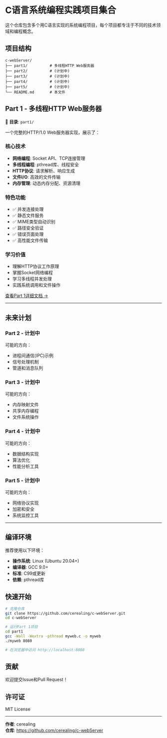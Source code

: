 # C语言系统编程实践项目集合

这个仓库包含多个用C语言实现的系统编程项目，每个项目都专注于不同的技术领域和编程概念。

## 项目结构

```
c-webServer/
├── part1/          # 多线程HTTP Web服务器
├── part2/          # (计划中) 
├── part3/          # (计划中)
├── part4/          # (计划中) 
├── part5/          # (计划中)
└── README.md       # 本文件
```

## Part 1 - 多线程HTTP Web服务器

📁 **目录**: `part1/`

一个完整的HTTP/1.0 Web服务器实现，展示了：

### 核心技术
- **网络编程**: Socket API、TCP连接管理
- **多线程编程**: pthread库、线程安全
- **HTTP协议**: 请求解析、响应生成
- **文件I/O**: 高效的文件传输
- **内存管理**: 动态内存分配、资源清理

### 特色功能
- ✅ 并发连接处理
- ✅ 静态文件服务
- ✅ MIME类型自动识别
- ✅ 路径安全验证
- ✅ 错误页面处理
- ✅ 高性能文件传输

### 学习价值
- 理解HTTP协议工作原理
- 掌握Socket网络编程
- 学习多线程并发处理
- 实践系统调用和文件操作

[查看Part 1详细文档 →](part1/README.md)

---

## 未来计划

### Part 2 - 计划中
可能的方向：
- 进程间通信(IPC)示例
- 信号处理机制
- 管道和消息队列

### Part 3 - 计划中  
可能的方向：
- 内存映射文件
- 共享内存编程
- 文件系统操作

### Part 4 - 计划中
可能的方向：
- 数据结构实现
- 算法优化
- 性能分析工具

### Part 5 - 计划中
可能的方向：
- 网络协议实现
- 加密和安全
- 系统监控工具

---

## 编译环境

推荐使用以下环境：
- **操作系统**: Linux (Ubuntu 20.04+)
- **编译器**: GCC 9.0+
- **标准**: C99或更新
- **依赖**: pthread库

## 快速开始

```bash
# 克隆仓库
git clone https://github.com/cerealing/c-webServer.git
cd c-webServer

# 运行Part 1项目
cd part1
gcc -Wall -Wextra -pthread myweb.c -o myweb
./myweb 8080

# 在浏览器中访问 http://localhost:8080
```

## 贡献

欢迎提交Issue和Pull Request！

## 许可证

MIT License

---

**作者**: cerealing  
**仓库**: https://github.com/cerealing/c-webServer